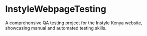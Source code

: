 # InstyleWebpageTesting
A comprehensive QA testing project for the Instyle Kenya website, showcasing manual and automated testing skills.
